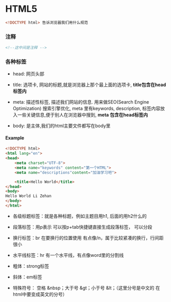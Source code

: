 # HTML5

```html
<!DOCTYPE html> 告诉浏览器我们用什么规范
```

### 注释

```html
<!--这中间是注释 -->
```

### 各种标签

- head: 网页头部

- title: 选项卡, 网站的标题,就是浏览器上那个最上面的选项卡, **title包含在head标签内**

- meta: 描述性标签, 描述我们网站的信息. 用来做SEO(Search Engine Optimization) 搜索引擎优化, meta 里有keywords, description, 标签内容放入一些关键信息,便于别人在浏览器中搜到, **meta 包含在head标签内**

- body: 是主体,我们的html主要文件都写在body里

#### Example

```html
<!DOCTYPE html>
<html lang="en">
<head>
    <meta charset="UTF-8">
    <meta name="keywords" content="第一个HTML">
    <meta name="descriptions"content="加油学习吧">

    <title>Hello World</title>
</head>
<body>
Hello World Li Zehan
</body>
</html>
```

- 各级标题标签：就是各种标题，例如主题目用h1, 后面的用h2什么的

- 段落标签：用p表示 可以按p+tab快捷键直接生成段落标签， 可以分段

- 换行标签：br 在要换行的位置使用 有点像/n，属于比较紧凑的换行，行间距很小

- 水平线标签：hr 有一个水平线，有点像word里的分割线

- 粗体：strong标签

- 斜体：em标签

- 特殊符号： 空格 &nbsp；大于号 &gt；小于号 &lt；（这里分号是中文的 在html中要变成英文的分号）

  